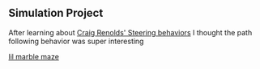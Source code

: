 ## Simulation Project

After learning about [Craig Renolds' Steering behaviors](http://www.red3d.com/cwr/steer/) I thought the path following behavior was super interesting

[lil marble maze](https://editor.p5js.org/gracywhelihan/sketches/Rz2IDTE5m)
